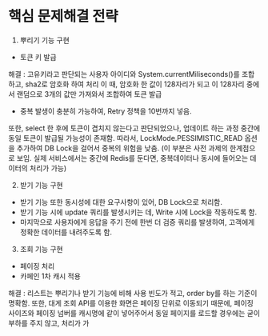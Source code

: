 # 핵심 문제해결 전략

1. 뿌리기 기능 구현

- 토큰 키 발급

해결 : 고유키라고 판단되는 사용자 아이디와 System.currentMiliseconds()를 조합하고, sha2로 암호화 하여 처리
이 때, 암호화 한 값이 128자리가 되고 이 128자리 중에서 랜덤으로 3개의 값만 가져와서 조합하여 토큰 발급
* 중복 발생이 충분히 가능하여, Retry 정책을 10번까지 넣음.

또한, select 한 후에 토큰이 겹치지 않는다고 판단되었으나, 업데이트 하는 과정 중간에 동일 토큰이 발급될 가능성이 존재함.
따라서, LockMode.PESSIMISTIC_READ 옵션을 추가하여 DB Lock을 걸어서 중복의 위험을 낮춤.
(이 부분은 사전 과제의 한계점으로 보임. 실제 서비스에서는 중간에 Redis를 둔다면, 중복데이터나 동시에 들어오는 데이터의 처리가 가능)


2. 받기 기능 구현

- 받기 기능 또한 동시성에 대한 요구사항이 있어, DB Lock으로 처리함.
- 받기 기능 시에 update 쿼리를 발생시키는 데, Write 시에 Lock을 작동하도록 함.
- 마지막으로 사용자에게 응답을 주기 전에 한번 더 검증 쿼리를 발생하여, 고객에게 정확한 데이터를 내려주도록 함.


3. 조회 기능 구현

- 페이징 처리
- 카페인 1차 캐시 적용

해결 : 리스트는 뿌리기나 받기 기능에 비해 사용 빈도가 적고, order by를 하는 기준이 명확함.
또한, 대게 조회 API를 이용한 화면은 페이징 단위로 이동되기 때문에, 페이징 사이즈와 페이징 넘버를 캐시명에 같이 넣어주어서
동일 페이지를 로드할 경우에는 굳이 부하를 주지 않고, 처리가 가